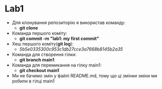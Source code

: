 # Lab1
- Для клонування репозиторію я використав команду:
    - **git clone**
- Команда першого коміту:
    - **git commit -m "lab1: my first commit"**
- Хеш першого коміту(**git log**): 
    - *5b5e0335300c953c1db27cce3a7668b8145b2a35*
- Команда для створення гілки: 
    - **git branch main1**
- Команда для перемикання на гілку main1:
    - **git checkout main1**
- Ми не бачимо змін у файлі README.md, тому що ці змінии зміни ми робили в гілці main1
